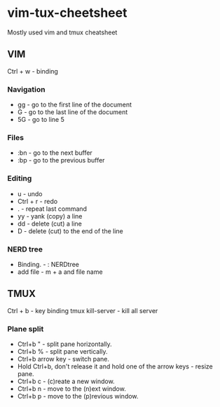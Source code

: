 # vim-tux-cheetsheet
Mostly used vim and tmux cheatsheet

## VIM

Ctrl + w - binding

### Navigation
* gg - go to the first line of the document
* G - go to the last line of the document
* 5G - go to line 5


### Files
* :bn - go to the next buffer
* :bp - go to the previous buffer

### Editing
* u - undo
* Ctrl + r - redo
* . - repeat last command
* yy - yank (copy) a line
* dd - delete (cut) a line
* D - delete (cut) to the end of the line

### NERD tree
* Binding. - : NERDtree
* add file - m + a and file name

## TMUX

Ctrl + b - key binding
tmux kill-server - kill all server


### Plane split
* Ctrl+b " - split pane horizontally.
* Ctrl+b % - split pane vertically.
* Ctrl+b arrow key - switch pane.
* Hold Ctrl+b, don't release it and hold one of the arrow keys - resize pane.
* Ctrl+b c - (c)reate a new window.
* Ctrl+b n - move to the (n)ext window.
* Ctrl+b p - move to the (p)revious window.
